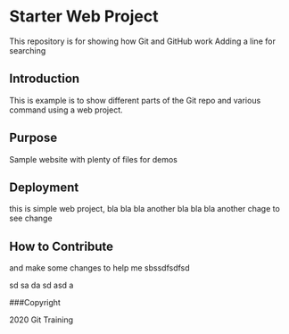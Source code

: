 # Starter Web Project

This repository is for showing how Git and GitHub work
Adding a line for searching

## Introduction
This is example is to show different parts of the Git repo
and various command using a web project.

## Purpose

Sample website with plenty of files for demos

## Deployment

this is simple web project, bla bla bla
another bla bla bla
another chage to see change

## How to Contribute
and make some changes to help me
sbssdfsdfsd

sd
sa
da
sd
asd
a

###Copyright

2020 Git Training